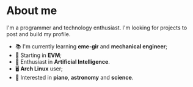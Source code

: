 # About me
I'm a programmer and technology enthusiast. I'm looking for projects to post and build my profile.
- 📚 I'm currently learning **eme-gir** and **mechanical engineer**;
- 📖 Starting in **EVM**;
- 🧠 Enthusiast in **Artificial Intelligence**. 
- 🖥️ **Arch Linux** user;
- 🎹 Interested in **piano**, **astronomy** and **science**.

